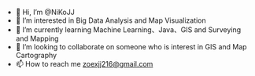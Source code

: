 - 👋 Hi, I’m @NiKoJJ
- 👀 I’m interested in Big Data Analysis and Map Visualization
- 🌱 I’m currently learning Machine Learning、Java、GIS and Surveying and Mapping
- 💞️ I’m looking to collaborate on someone who is interest in GIS and Map Cartography
- 📫 How to reach me zoexjj216@gmail.com

<!---
NiKoJJ/NiKoJJ is a ✨ special ✨ repository because its `README.md` (this file) appears on your GitHub profile.
You can click the Preview link to take a look at your changes.
--->
